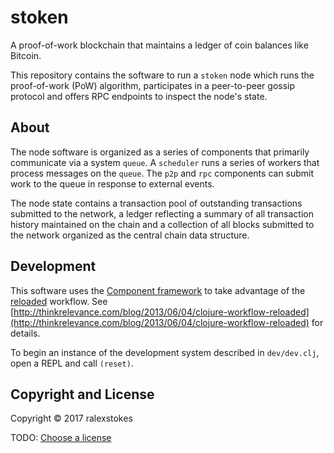# stoken

A proof-of-work blockchain that maintains a ledger of coin balances like Bitcoin.

This repository contains the software to run a `stoken` node which runs the proof-of-work (PoW) algorithm, participates in a peer-to-peer gossip protocol and offers RPC endpoints to inspect the node's state.

## About

The node software is organized as a series of components that primarily communicate via a system `queue`. A `scheduler` runs a series of workers that process messages on the `queue`. The `p2p` and `rpc` components can submit work to the queue in response to external events.

The node state contains a transaction pool of outstanding transactions submitted to the network, a ledger reflecting a summary of all transaction history maintained on the chain and a collection of all blocks submitted to the network organized as the central chain data structure.

## Development

This software uses the [Component framework](https://github.com/stuartsierra/component) to take advantage of the [reloaded](https://github.com/stuartsierra/reloaded) workflow. See [http://thinkrelevance.com/blog/2013/06/04/clojure-workflow-reloaded](http://thinkrelevance.com/blog/2013/06/04/clojure-workflow-reloaded) for details.

To begin an instance of the development system described in `dev/dev.clj`, open a REPL and call `(reset)`.

## Copyright and License

Copyright © 2017 ralexstokes

TODO: [Choose a license](http://choosealicense.com/)

